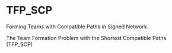 # TFP_SCP
Forming Teams with Compatible Paths in Signed Network.

The Team Formation Problem with the Shortest Compatible Paths (TFP_SCP)
